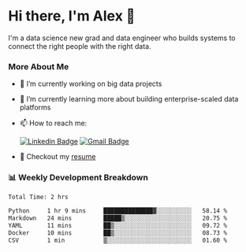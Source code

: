 # Hi there, I'm Alex  👋

I'm a data science new grad and data engineer who builds systems to connect the right people with the right data. 

### More About Me

- 🔭 I’m currently working on big data projects
- 🌱 I’m currently learning more about building enterprise-scaled data platforms
- 📫 How to reach me:

  [![Linkedin Badge](https://img.shields.io/badge/LinkedIn-0077B5?style=for-the-badge&logo=linkedin&logoColor=white)](https://www.linkedin.com/in/alex-chen-112523chen/) [![Gmail Badge](https://img.shields.io/badge/Gmail-D14836?style=for-the-badge&logo=gmail&logoColor=white)](mailto:itsalexchen@gmail.com)
- 📝 Checkout my [resume](https://itsalexchen.vercel.app/AlexChenResume.pdf)



### 📊 Weekly Development Breakdown
<!--START_SECTION:waka-->

```txt
Total Time: 2 hrs

Python     1 hr 9 mins     ██████████████▓░░░░░░░░░░   58.14 %
Markdown   24 mins         █████▒░░░░░░░░░░░░░░░░░░░   20.75 %
YAML       11 mins         ██▒░░░░░░░░░░░░░░░░░░░░░░   09.72 %
Docker     10 mins         ██▒░░░░░░░░░░░░░░░░░░░░░░   08.73 %
CSV        1 min           ▒░░░░░░░░░░░░░░░░░░░░░░░░   01.60 %
```

<!--END_SECTION:waka-->
